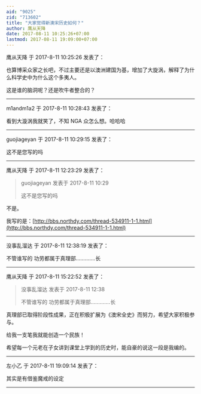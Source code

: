 ```yaml
---
aid: "9025"
zid: "713602"
title: "大家觉得新澳宋历史如何？"
author: 鹰从天降
date: 2017-08-11 10:25:26+07:00
lastmod: 2017-08-11 19:09:00+07:00
---
```


鹰从天降 于 2017-8-11 10:25:26 发表了：

也算博采众家之长吧，不过主要还是以澳洲建国为基，增加了大旋涡，解释了为什么科学史中为什么这个多夷人。

这是谁的脑洞呢？还是吹牛者整合的？

---

m1andm1a2 于 2017-8-11 10:28:43 发表了：

看到大漩涡我就笑了，不知 NGA 众怎么想。哈哈哈

---

guojiageyan 于 2017-8-11 10:29:15 发表了：

这不是您写的吗

---

鹰从天降 于 2017-8-11 12:23:29 发表了：

> guojiageyan 发表于 2017-8-11 10:29
>
> 这不是您写的吗

不是。

我写的是：[http://bbs.northdy.com/thread-534911-1-1.html](http://bbs.northdy.com/thread-534911-1-1.html)

---

没事乱溜达 于 2017-8-11 12:38:19 发表了：

不管谁写的 功劳都属于真理部.............长

---

鹰从天降 于 2017-8-11 15:22:52 发表了：

> 没事乱溜达 发表于 2017-8-11 12:38
>
> 不管谁写的 功劳都属于真理部.............长

真理部已取得阶段性成果，正在积极扩展为《澳宋全史》而努力，希望大家积极参与。

给我一支笔我就能创造一个民族！

希望每一个元老在子女讲到课堂上学到的历史时，能自豪的说这一段是我编的。

---

左小乙 于 2017-8-11 19:09:14 发表了：

其实是有借鉴魔戒的设定

---
